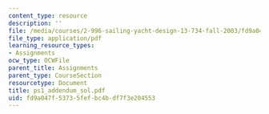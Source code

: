 ```yaml
---
content_type: resource
description: ''
file: /media/courses/2-996-sailing-yacht-design-13-734-fall-2003/fd9a047f53735fefbc4bdf7f3e204553_ps1_addendum_sol.pdf
file_type: application/pdf
learning_resource_types:
- Assignments
ocw_type: OCWFile
parent_title: Assignments
parent_type: CourseSection
resourcetype: Document
title: ps1_addendum_sol.pdf
uid: fd9a047f-5373-5fef-bc4b-df7f3e204553
---
```

